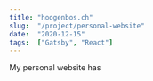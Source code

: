 ```yaml
---
title: "hoogenbos.ch"
slug:  "/project/personal-website"
date:  "2020-12-15"
tags:  ["Gatsby", "React"]
---
```


My personal website has 